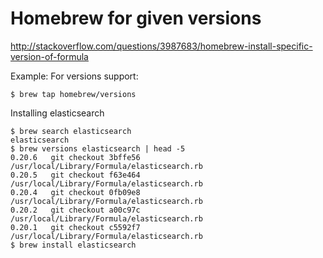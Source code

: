 Homebrew for given versions
====
http://stackoverflow.com/questions/3987683/homebrew-install-specific-version-of-formula

Example:
For versions support:

    $ brew tap homebrew/versions

Installing elasticsearch

    $ brew search elasticsearch
    elasticsearch
    $ brew versions elasticsearch | head -5
    0.20.6   git checkout 3bffe56 /usr/local/Library/Formula/elasticsearch.rb
    0.20.5   git checkout f63e464 /usr/local/Library/Formula/elasticsearch.rb
    0.20.4   git checkout 0fb09e8 /usr/local/Library/Formula/elasticsearch.rb
    0.20.2   git checkout a00c97c /usr/local/Library/Formula/elasticsearch.rb
    0.20.1   git checkout c5592f7 /usr/local/Library/Formula/elasticsearch.rb
    $ brew install elasticsearch

